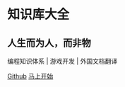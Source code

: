 # 知识库大全
## 人生而为人，而非物
编程知识体系 | 游戏开发 | 外国文档翻译



[<i class="iconfont icon-github"></i> Github](https://github.com/yinhuiSpace/techresp)
[马上开始<i class="iconfont icon-down"></i>](/README.md)
